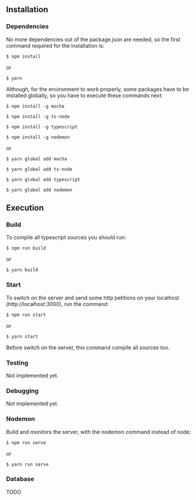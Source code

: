 ## Installation

### Dependencies

No more dependencies out of the package.json are needed, so the first command required for the installation is:

    $ npm install

or 

    $ yarn

Although, for the environment to work properly, some packages have to be installed globally, so you have to execute these commands next:

    $ npm install -g mocha

    $ npm install -g ts-node

    $ npm install -g typescript

    $ npm install -g nodemon

or

    $ yarn global add mocha

    $ yarn global add ts-node

    $ yarn global add typescript

    $ yarn global add nodemon

## Execution

### Build

To compile all typescript sources you should run:

    $ npm run build

or 

    $ yarn build

### Start

To switch on the server and send some http petitions on your localhost (http://localhost:3000), run the command:

    $ npm run start

or

    $ yarn start

Before switch on the server, this command compile all sources too.


### Testing

Not implemented yet.

### Debugging

Not implemented yet.

### Nodemon

Build and monitors the server, with the nodemon command instead of node:

    $ npm run serve

or

    $ yarn run serve

### Database

TODO
